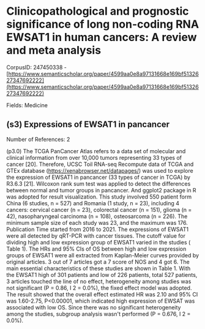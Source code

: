 # Clinicopathological and prognostic significance of long non-coding RNA EWSAT1 in human cancers: A review and meta analysis

CorpusID: 247450338 - [https://www.semanticscholar.org/paper/4599aa0e8a97131668e169bf5132627347692222](https://www.semanticscholar.org/paper/4599aa0e8a97131668e169bf5132627347692222)

Fields: Medicine

## (s3) Expressions of EWSAT1 in pancancer
Number of References: 2

(p3.0) The TCGA PanCancer Atlas refers to a data set of molecular and clinical information from over 10,000 tumors representing 33 types of cancer [20]. Therefore, UCSC Toil RNA-seq Recompute data of TCGA and GTEx database (https://xenabrowser.net/datapages/) was used to explore the expression of EWSAT1 in pancancer (33 types of cancer in TCGA) by R3.6.3 [21]. Wilcoxon rank sum test was applied to detect the differences between normal and tumor groups in pancancer. And ggplot2 package in R was adopted for result visualization. This study involved 550 patient form China (6 studies, n = 527) and Romania (1 study, n = 23), including 4 cancers: cervical cancer (n = 23), colorectal cancer (n = 151), glioma (n = 42), nasopharyngeal carcinoma (n = 108), osteosarcoma (n = 226). The minimum sample size of each study was 23, and the maximum was 176. Publication Time started from 2016 to 2021. The expressions of EWSAT1 were all detected by qRT-PCR with cancer tissues. The cutoff value for dividing high and low expression group of EWSAT1 varied in the studies ( Table 1). The HRs and 95% CIs of OS between high and low expression groups of EWSAT1 were all extracted from Kaplan-Meier curves provided by original articles. 3 out of 7 articles got a 7 score of NOS and 4 got 6. The main essential characteristics of these studies are shown in Table 1. With the EWSAT1 high of 301 patients and low of 226 patients, total 527 patients, 3 articles touched the line of no effect, heterogeneity among studies was not significant (P = 0.86, I 2 = 0.0%), the fixed effect model was adopted. The result showed that the overall effect estimated HR was 2.10 and 95% CI was 1.60-2.75, P<0.00001, which indicated high expression of EWSAT was associated with low OS. Since there was no significant heterogeneity among the studies, subgroup analysis wasn't performed (P = 0.676, I 2 = 0.0%).

